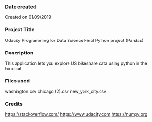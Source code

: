 ### Date created
Created on 01/09/2019

### Project Title
Udacity Programming for Data Science Final Python project (Pandas)

### Description
This application lets you explore US bikeshare data using python in the terminal

### Files used
washington.csv
chicago (2).csv
new_york_city.csv

### Credits
https://stackoverflow.com/
https://www.udacity.com 
https://numpy.org 
